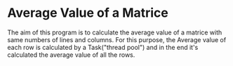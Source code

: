<h1>Average Value of a Matrice</h1>
The aim of this program is to calculate the average value of a matrice with same numbers of lines and columns.
For this purpose, the Average value of each row is calculated by a Task("thread pool") and in the end it's calculated the average value of all the rows.
